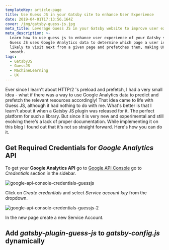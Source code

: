 ```yaml
---
templateKey: article-page
title: Use Guess JS in your Gatsby site to enhance User Experience
date: 2019-04-01T17:13:56.164Z
cover: /img/gatsby-guess-js.jpg
meta_title: Leverage Guess JS in your Gatsby website to improve user experience
meta_description: >-
  Learn how to use guess js to enhance user experience of your Gatsby site.
  Guess JS uses Google Analytics data to determine which page a user is mostly
  likely to visit next from a given page and prefetches them, making UX super
  smooth.
tags:
  - GatsbyJS
  - GuessJS
  - MachineLearning
  - UX
---
```

Ever since I learn't about HTTP/2 's preload and prefetch, I had a very small idea  - what if there was a way to use Google Analytics data to predict and prefetch the relevant resources accordingly! That idea came to life with Guess JS, although it had nothing to do with me. What's better is that I learn't about it when a Gatsby JS plugin was released for it. The perfect platform for such a library. But since it is very new and experimental and still evolving there's a lack of proper documentation. While implementing it on this blog I found out that it's not so straight forward. Here's how you can do it.

## Get Required Credentials for _Google Analytics_ API

To get your **Google Analytics API** go to [Google API Console](https://console.developers.google.com/) go to _Credentials_ section in the sidebar.

![google-api-console-credentials-guessjs](/img/screenshot-2019-04-03-at-11.59.00-pm.png "google-api-console-credentials")

Click on _Create credentials_ and select _Service account key_ from the dropdown.

![google-api-console-credentials-guessjs-2](/img/screenshot-2019-04-04-at-12.03.05-am.png "google-api-console-credentials-2")

In the new page create a new Service Account.

## Add _gatsby-plugin-guess-js_ to _gatsby-config.js_ dynamically
